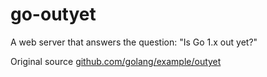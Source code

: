 # go-outyet

A web server that answers the question: "Is Go 1.x out yet?"

Original source [github.com/golang/example/outyet](https://github.com/golang/example/tree/master/outyet)
